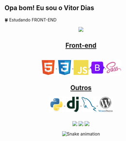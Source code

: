 
## **Opa bom! Eu sou o Vitor Dias**

🍀 Estudando FRONT-END



<div align="center">
  <a href="https://github.com/vitordias3">
  <img height="150em" src="https://github-readme-stats.vercel.app/api/top-langs/?username=vitordias3&layout=compact&langs_count=7&theme=dark"/>
  
    
## **Front-end**

</div>
<div style="display: inline_block" align="center"><br>
  <img align="center" alt="Vitor-HTML" height="50" width="50" src="https://raw.githubusercontent.com/devicons/devicon/master/icons/html5/html5-original.svg">
   <img align="center" alt="Vitor-CSS" height="50" width="50" src="https://raw.githubusercontent.com/devicons/devicon/master/icons/css3/css3-original.svg">
  <img align="center" alt="Vitor-Js" height="50" width="50" src="https://raw.githubusercontent.com/devicons/devicon/master/icons/javascript/javascript-plain.svg">
  <img align="center" alt="Vitor-B" height="50" width="50"
src="https://raw.githubusercontent.com/devicons/devicon/master/icons/bootstrap/bootstrap-original.svg">
  <img align="center" alt="Vitor-Sass" height="50" width="50" src="https://raw.githubusercontent.com/devicons/devicon/master/icons/sass/sass-original.svg">
  

## **Outros**
   <img align="center" alt="Vitor-Py" height="50" width="50" src="https://raw.githubusercontent.com/devicons/devicon/master/icons/python/python-original.svg">
  <img align="center" alt="Vitor-Django" height="50" width="50"
src="https://raw.githubusercontent.com/devicons/devicon/master/icons/django/django-plain.svg">
  <img align="center" alt="Vitor-MySQL" height="50" width="50" src="https://raw.githubusercontent.com/devicons/devicon/master/icons/mysql/mysql-original.svg">
  <img align="center" alt="Vitor-Wp" height="50" width="50" src="https://raw.githubusercontent.com/devicons/devicon/master/icons/wordpress/wordpress-original.svg">
          
  
  
##

<div>
  <a href="https://instagram.com/vitordiass_" target="_blank"><img src="https://img.shields.io/badge/-Instagram-%23E4405F?style=for-the-badge&logo=instagram&logoColor=white" target="_blank"></a>
  <a href="https://www.linkedin.com/in/vitor-dias-990994211" target="_blank"><img src="https://img.shields.io/badge/-LinkedIn-%230077B5?style=for-the-badge&logo=linkedin&logoColor=white" target="_blank"></a> 
  <a href = "mailto:vitordiass1530@gmail.com"><img src="https://img.shields.io/badge/-Gmail-%23333?style=for-the-badge&logo=gmail&logoColor=white" target="_blank"></a>
 </div>

![Snake animation](https://github.com/vitordias3/vitordias3/blob/output/github-contribution-grid-snake.svg)

